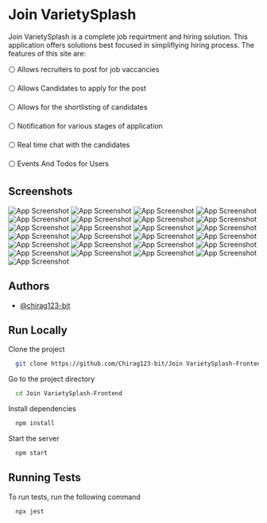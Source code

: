 # Join VarietySplash

Join VarietySplash is a complete job requirtment and hiring solution. This application offers solutions best focused in simpliflying hiring process. The features of this site are:

⚪ Allows recruiters to post for job vaccancies

⚪ Allows Candidates to apply for the post

⚪ Allows for the shortlisting of candidates

⚪ Notification for various stages of application

⚪ Real time chat with the candidates

⚪ Events And Todos for Users

## Screenshots

![App Screenshot](Screenshots/1.png)
![App Screenshot](Screenshots/2.png)
![App Screenshot](Screenshots/3.png)
![App Screenshot](Screenshots/4.png)
![App Screenshot](Screenshots/5.png)
![App Screenshot](Screenshots/6.png)
![App Screenshot](Screenshots/7.png)
![App Screenshot](Screenshots/8.png)
![App Screenshot](Screenshots/9.png)
![App Screenshot](Screenshots/10.png)
![App Screenshot](Screenshots/11.png)
![App Screenshot](Screenshots/12.png)
![App Screenshot](Screenshots/13.png)
![App Screenshot](Screenshots/14.png)
![App Screenshot](Screenshots/15.png)
![App Screenshot](Screenshots/16.png)
![App Screenshot](Screenshots/17.png)
![App Screenshot](Screenshots/18.png)
![App Screenshot](Screenshots/19.png)
![App Screenshot](Screenshots/20.png)
![App Screenshot](Screenshots/21.png)
![App Screenshot](Screenshots/22.png)
![App Screenshot](Screenshots/23.png)
![App Screenshot](Screenshots/24.png)
![App Screenshot](Screenshots/25.png)

## Authors

- [@chirag123-bit](https://www.github.com/Chirag123-bit)

## Run Locally

Clone the project

```bash
  git clone https://github.com/Chirag123-bit/Join VarietySplash-Frontend.git
```

Go to the project directory

```bash
  cd Join VarietySplash-Frontend
```

Install dependencies

```bash
  npm install
```

Start the server

```bash
  npm start
```

## Running Tests

To run tests, run the following command

```bash
  npx jest
```
